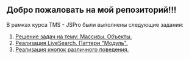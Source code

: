 ## Добро пожаловать на мой репозиторий!!!

В рамках курса TMS - JSPro были выполнены следующие задания:
1. [Решение задач на тему: Массивы. Объекты.](https://losk773.github.io/JSPro/tasks/)
2. [Реализация LiveSearch. Паттерн "Модуль".](https://losk773.github.io/JSPro/livesearch/)
3. [Реализация кнопок различного поведения.](https://losk773.github.io/JSPro/buttons/)
